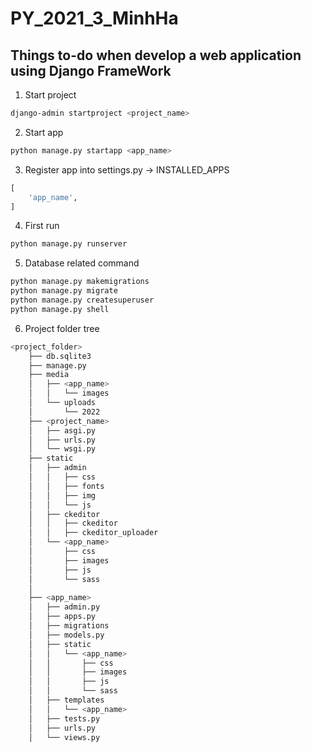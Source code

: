 # PY_2021_3_MinhHa
## Things to-do when develop a web application using Django FrameWork

1. Start project

```bash
django-admin startproject <project_name>
```

2. Start app

```bash
python manage.py startapp <app_name>
```

3. Register app into settings.py -> INSTALLED_APPS

```python
[
    'app_name',
]
```

4. First run
```bash
python manage.py runserver
```
5. Database related command
```bash
python manage.py makemigrations
python manage.py migrate
python manage.py createsuperuser
python manage.py shell
```

6. Project folder tree
```bash
<project_folder>
    ├── db.sqlite3
    ├── manage.py
    ├── media
    │   ├── <app_name>
    │   │   └── images
    │   └── uploads
    │       └── 2022
    ├── <project_name>
    │   ├── asgi.py
    │   ├── urls.py
    │   └── wsgi.py
    ├── static
    │   ├── admin
    │   │   ├── css
    │   │   ├── fonts
    │   │   ├── img
    │   │   └── js
    │   ├── ckeditor
    │   │   ├── ckeditor
    │   │   ├── ckeditor_uploader
    │   └── <app_name>
    │       ├── css
    │       ├── images
    │       ├── js
    │       └── sass
    │
    ├── <app_name>
    │   ├── admin.py
    │   ├── apps.py
    │   ├── migrations
    │   ├── models.py
    │   ├── static
    │   │   └── <app_name>
    │   │       ├── css
    │   │       ├── images
    │   │       ├── js
    │   │       └── sass
    │   ├── templates
    │   │   └── <app_name>
    │   ├── tests.py
    │   ├── urls.py
    │   └── views.py

```



